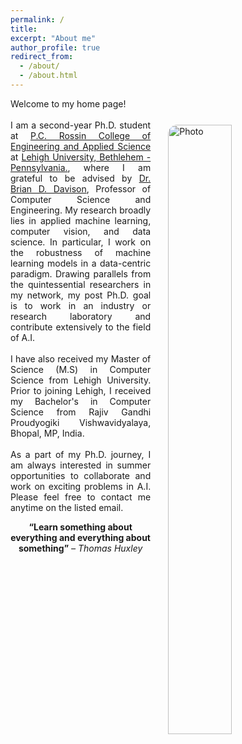 ```yaml
---
permalink: /
title:
excerpt: "About me"
author_profile: true
redirect_from:
  - /about/
  - /about.html
---
```



<!-- <img align="right" src="https://cseveren.github.io/images/dp.png" alt="Photo" style="width: 210px; border-radius: 10px; padding: 8px 8px 8px 8px"/> -->

<p style="text-align: justify;">
Welcome to my home page!
<br>
<img align="right" src="https://eashanadhikarla.github.io/images/dp.png" alt="Photo" style="width: 45%; height: 50%; border-radius: 40px; padding: 25px 25px 25px 25px"/>
<br>
I am a second-year Ph.D. student at <a href="https://engineering.lehigh.edu">P.C. Rossin College of Engineering and Applied Science</a> at <a href="https://www1.lehigh.edu">Lehigh University, Bethlehem - Pennsylvania.</a>, where I am grateful to be advised by <a href="http://www.cse.lehigh.edu/~brian/">Dr. Brian D. Davison</a>, Professor of Computer Science and Engineering. My research broadly lies in applied machine learning, computer vision, and data science. In particular, I work on the robustness of machine learning models in a data-centric paradigm. Drawing parallels from the quintessential researchers in my network, my post Ph.D. goal is to work in an industry or research laboratory and contribute extensively to the field of A.I.
<br><br>
I have also received my Master of Science (M.S) in Computer Science from Lehigh University. Prior to joining Lehigh, I received my Bachelor's in Computer Science from Rajiv Gandhi Proudyogiki Vishwavidyalaya, Bhopal, MP, India.
<br><br>
As a part of my Ph.D. journey, I am always interested in summer opportunities to collaborate and work on exciting problems in A.I. Please feel free to contact me anytime on the listed email.
</p>
<p style="text-align: center;"><b>“Learn something about everything and everything about something”</b><i> – Thomas Huxley</i></p>